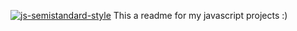 [![js-semistandard-style](https://raw.githubusercontent.com/standard/semistandard/master/badge.svg)](https://github.com/standard/semistandard)
This a readme for my javascript projects :)
